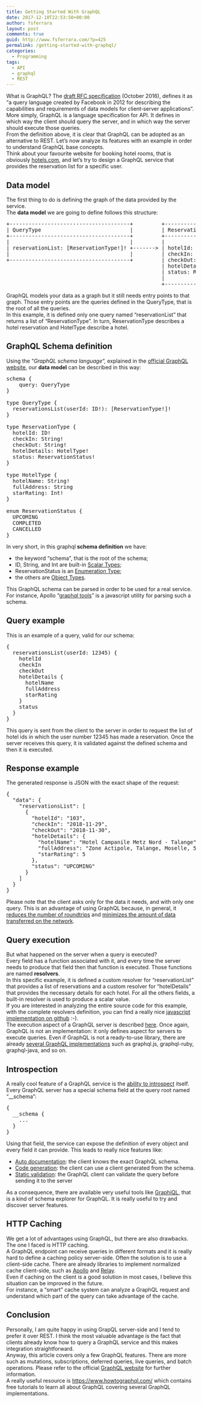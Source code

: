 ```yaml
---
title: Getting Started With GraphQL
date: 2017-12-10T22:53:50+00:00
author: fsferrara
layout: post
comments: true
guid: http://www.fsferrara.com/?p=425
permalink: /getting-started-with-graphql/
categories:
  - Programming
tags:
  - API
  - graphql
  - REST
---
```

<div>
  What is GraphQL? The <a href="http://facebook.github.io/graphql/October2016/">draft RFC specification</a> (October 2016), defines it as &#8220;a query language created by Facebook in 2012 for describing the capabilities and requirements of data models for client‐server applications&#8221;. More simply, GraphQL is a language specification for API. It defines in which way the client should query the server, and in which way the server should execute those queries.
</div>

<div>
  <!--more-->
</div>

<div>
</div>

<div>
  From the definition above, it is clear that GraphQL can be adopted as an alternative to REST. Let&#8217;s now analyze its features with an example in order to understand GraphQL base concepts.<br /> Think about your favourite website for booking hotel rooms, that is obviously <a href="https://www.hotels.com/">hotels.com</a>, and let&#8217;s try to design a GraphQL service that provides the reservation list for a specific user.
</div>

## Data model

<div>
  The first thing to do is defining the graph of the data provided by the service.
</div>

<div>
  The <strong>data model</strong> we are going to define follows this structure:
</div>

<div>
  <pre class="striped:false nums:false lang:default highlight:0 decode:true">+--------------------------------------+         +----------------------------+         +---------------------+
| QueryType                            |         | ReservationType            |         | HotelType           |
+--------------------------------------+         +----------------------------+         +---------------------+
|                                      |         |                            |         |                     |
| reservationList: [ReservationType!]! +-------&gt; | hotelId: ID!               |         | hotelName: String!  |
|                                      |         | checkIn: String!           |         | fullAddress: String |
+--------------------------------------+         | checkOut: String!          |         | starRating: Int!    |
                                                 | hotelDetails: HotelType!   +-------&gt; |                     |
                                                 | status: ReservationStatus! |         +---------------------+
                                                 |                            |
                                                 +----------------------------+</pre>

  <p>
    GraphQL models your data as a graph but it still needs entry points to that graph. Those entry points are the queries defined in the QueryType, that is the root of all the queries.<br /> In this example, it is defined only one query named &#8220;reservationList&#8221; that returns a list of &#8220;ReservationType&#8221;. In turn, ReservationType describes a hotel reservation and HotelType describe a hotel.
  </p>

  <h2>
    GraphQL Schema definition
  </h2>

  <p>
    Using the &#8220;<em>GraphQL schema language</em>&#8220;, explained in the <a href="http://graphql.org/learn/schema/">official GraphQL website</a>, our <strong>data model</strong> can be described in this way:
  </p>
</div>

<div>
  <pre class="lang:default highlight:0 decode:true">schema {
    query: QueryType
}
 
type QueryType {
  reservationsList(userId: ID!): [ReservationType!]!
}
 
type ReservationType {
  hotelId: ID!
  checkIn: String!
  checkOut: String!
  hotelDetails: HotelType!
  status: ReservationStatus!
}
 
type HotelType {
  hotelName: String!
  fullAddress: String
  starRating: Int!
}
 
enum ReservationStatus {
  UPCOMING
  COMPLETED
  CANCELLED
}</pre>

  <p>
    In very short, in this graphql<strong> schema definition</strong> we have:
  </p>
</div>

<div>
  <ul>
    <li>
      the keyword &#8220;schema&#8221;, that is the root of the schema;
    </li>
    <li>
      ID, String, and Int are built-in <a href="http://graphql.org/learn/schema/#scalar-types">Scalar Types</a>;
    </li>
    <li>
      ReservationStatus is an <a href="http://graphql.org/learn/schema/#enumeration-types">Enumeration Type</a>;
    </li>
    <li>
      the others are <a href="http://graphql.org/learn/schema/#object-types-and-fields">Object Types</a>.
    </li>
  </ul>
</div>

<div>
  This GraphQL schema can be parsed in order to be used for a real service. For instance, Apollo &#8220;<a href="https://github.com/apollographql/graphql-tools">graphql tools</a>&#8221; is a javascript utility for parsing such a schema.
</div>

## Query example

<div>
  This is an example of a query, valid for our schema:
</div>

<div>
  <pre class="lang:default highlight:0 decode:true">{
  reservationsList(userId: 12345) {
    hotelId
    checkIn
    checkOut
    hotelDetails {
      hotelName
      fullAddress
      starRating
    }
    status
  }
}</pre>

  <p>
    This query is sent from the client to the server in order to request the list of hotel ids in which the user number 12345 has made a reservation. Once the server receives this query, it is validated against the defined schema and then it is executed.
  </p>

  <h2>
    Response example
  </h2>

  <p>
    The generated response is JSON with the exact shape of the request:
  </p>
</div>

<div>
  <pre class="lang:default decode:true">{
  "data": {
    "reservationsList": [
      {
        "hotelId": "103",
        "checkIn": "2018-11-29",
        "checkOut": "2018-11-30",
        "hotelDetails": {
          "hotelName": "Hotel Campanile Metz Nord - Talange",
          "fullAddress": "Zone Actipole, Talange, Moselle, 57525, France",
          "starRating": 5
        },
        "status": "UPCOMING"
      }
    ]
  }
}</pre>
</div>

<div>
  Please note that the client asks only for the data it needs, and with only one query. This is an advantage of using GraphQL because, in general, it <span style="text-decoration: underline;">reduces the number of roundtrips</span> and <span style="text-decoration: underline;">minimizes the amount of data transferred on the network</span>.
</div>

## Query execution

<div>
  But what happened on the server when a query is executed?
</div>

<div>
  Every field has a function associated with it, and every time the server needs to produce that field then that function is executed. Those functions are named <strong>resolvers</strong>.
</div>

<div>
  In this specific example, it is defined a custom resolver for &#8220;reservationList&#8221; that provides a list of reservations and a custom resolver for &#8220;hotelDetails&#8221; that provides the necessary details for each hotel. For all the others fields, a built-in resolver is used to produce a scalar value.
</div>

<div>
  If you are interested in analyzing the entire source code for this example, with the complete resolvers definition, you can find a really nice <a href="https://github.com/fsferrara/from-rest-to-graphql-meetup">javascript implementation on github</a> :-).
</div>

<div>
</div>

<div>
  The execution aspect of a GraphQL server is described <a href="http://graphql.org/learn/execution/">here</a>. Once again, GraphQL is not an implementation: it only defines aspect for servers to execute queries. Even if GraphQL is not a ready-to-use library, there are already <a href="http://graphql.org/code/">several GraphQL implementations</a> such as graphql.js, graphql-ruby, graphql-java, and so on.
</div>

## Introspection

<div>
  A really cool feature of a GraphQL service is the <a href="http://graphql.org/learn/introspection/">ability to introspect</a> itself. Every GraphQL server has a special schema field at the query root named &#8220;__schema&#8221;:
</div>

<div>
  <pre class="lang:default decode:true">{
  __schema {
    ...
  }
}</pre>

  <p>
    Using that field, the service can expose the definition of every object and every field it can provide. This leads to really nice features like:
  </p>
</div>

  * <span style="text-decoration: underline;">Auto documentation</span>: the client knows the exact GraphQL schema.
  * <span style="text-decoration: underline;">Code generation</span>: the client can use a client generated from the schema.
  * <span style="text-decoration: underline;">Static validation</span>: the GraphQL client can validate the query before sending it to the server

<div>
  As a consequence, there are available very useful tools like <a href="https://github.com/graphql/graphiql">GraphiQL</a>, that is a kind of schema explorer for GraphQL. It is really useful to try and discover server features.
</div>

## HTTP Caching

<div>
  We get a lot of advantages using GraphQL, but there are also drawbacks. The one I faced is HTTP caching.
</div>

<div>
  A GraphQL endpoint can receive queries in different formats and it is really hard to define a caching policy server-side. Often the solution is to use a client-side cache. There are already libraries to implement normalized cache client-side, such as <a href="https://www.apollographql.com/">Apollo</a> and <a href="http://facebook.github.io/relay/">Relay</a>.
</div>

<div>
  Even if caching on the client is a good solution in most cases, I believe this situation can be improved in the future.
</div>

<div>
  For instance, a &#8220;smart&#8221; cache system can analyze a GraphQL request and understand which part of the query can take advantage of the cache.
</div>

## Conclusion

<div>
  Personally, I am quite happy in using GrapQL server-side and I tend to prefer it over REST. I think the most valuable advantage is the fact that clients already know how to query a GraphQL service and this makes integration straightforward.
</div>

<div>
  Anyway, this article covers only a few GraphQL features. There are more such as mutations, subscriptions, deferred queries, live queries, and batch operations. Please refer to the official <a href="http://graphql.org/">GraphQL website</a> for further information.
</div>

<div>
  A really useful resource is <a href="https://www.howtographql.com/">https://www.howtographql.com/</a> which contains free tutorials to learn all about GraphQL covering several GraphQL implementations.
</div>
